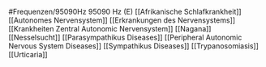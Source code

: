 #Frequenzen/95090Hz
95090 Hz (E)
[[Afrikanische Schlafkrankheit]]
[[Autonomes Nervensystem]]
[[Erkrankungen des Nervensystems]]
[[Krankheiten Zentral Autonomic Nervensystem]]
[[Nagana]]
[[Nesselsucht]]
[[Parasympathikus Diseases]]
[[Peripheral Autonomic Nervous System Diseases]]
[[Sympathikus Diseases]]
[[Trypanosomiasis]]
[[Urticaria]]